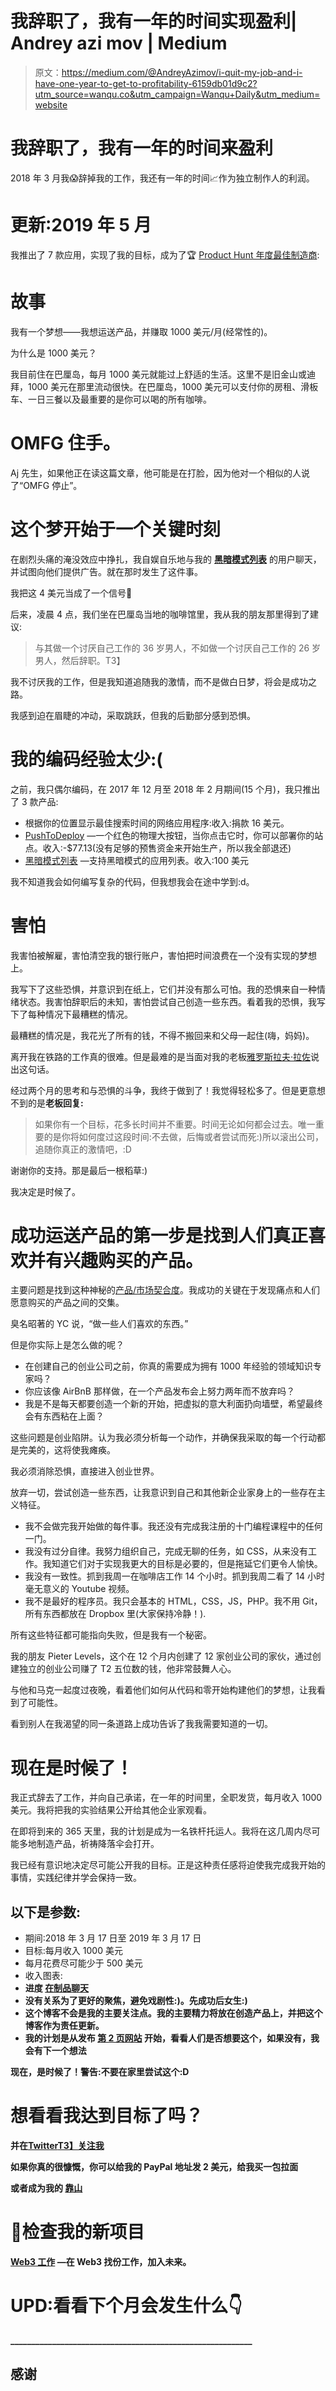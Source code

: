 # 我辞职了，我有一年的时间实现盈利| Andrey azi mov | Medium

> 原文：<https://medium.com/@AndreyAzimov/i-quit-my-job-and-i-have-one-year-to-get-to-profitability-6159db01d9c2?utm_source=wanqu.co&utm_campaign=Wanqu+Daily&utm_medium=website>

# 我辞职了，我有一年的时间来盈利



2018 年 3 月我😱辞掉我的工作，我还有一年的时间📈作为独立制作人的利润。

# 更新:2019 年 5 月

我推出了 7 款应用，实现了我的目标，成为了🏆 [Product Hunt 年度最佳制造商](https://medium.com/@AndreyAzimov/im-product-hunt-s-maker-of-the-year-c25d67a162ee):

# 故事

我有一个梦想——我想运送产品，并赚取 1000 美元/月(经常性的)。

为什么是 1000 美元？

我目前住在巴厘岛，每月 1000 美元就能过上舒适的生活。这里不是旧金山或迪拜，1000 美元在那里流动很快。在巴厘岛，1000 美元可以支付你的房租、滑板车、一日三餐以及最重要的是你可以喝的所有咖啡。

# OMFG 住手。

Aj 先生，如果他正在读这篇文章，他可能是在打脸，因为他对一个相似的人说了“OMFG 停止”。



# **这个梦开始于一个关键时刻**

在剧烈头痛的淹没效应中挣扎，我自娱自乐地与我的 [**黑暗模式列表**](http://darkmodelist.com) 的用户聊天，并试图向他们提供广告。就在那时发生了这件事。



我把这 4 美元当成了一个信号🤑

后来，凌晨 4 点，我们坐在巴厘岛当地的咖啡馆里，我从我的朋友那里得到了建议:

> 与其做一个讨厌自己工作的 36 岁男人，不如做一个讨厌自己工作的 26 岁男人，然后辞职。T3】

我不讨厌我的工作，但是我知道追随我的激情，而不是做白日梦，将会是成功之路。

我感到迫在眉睫的冲动，采取跳跃，但我的后勤部分感到恐惧。

# 我的编码经验太少:(



之前，我只偶尔编码，在 2017 年 12 月至 2018 年 2 月期间(15 个月)，我只推出了 3 款产品:

*   根据你的位置显示最佳搜索时间的网络应用程序:收入:捐款 16 美元。
*   [PushToDeploy](https://medium.com/@AndreyAzimov/upvotes-are-not-sales-lesson-learned-from-launching-physical-product-830a292b04fa) —一个红色的物理大按钮，当你点击它时，你可以部署你的站点。收入:-$77.13(没有足够的预售资金来开始生产，所以我全部退还)
*   [黑暗模式列表](https://darkmodelist.com/) —支持黑暗模式的应用列表。收入:100 美元

我不知道我会如何编写复杂的代码，但我想我会在途中学到:d。

# 害怕



我害怕被解雇，害怕清空我的银行账户，害怕把时间浪费在一个没有实现的梦想上。

我写下了这些恐惧，并意识到在纸上，它们并没有那么可怕。我的恐惧来自一种情绪状态。我害怕辞职后的未知，害怕尝试自己创造一些东西。看着我的恐惧，我写下了每种情况下最糟糕的情况。

最糟糕的情况是，我花光了所有的钱，不得不搬回来和父母一起住(嗨，妈妈)。

离开我在铁路的工作真的很难。但是最难的是当面对我的老板[雅罗斯拉夫·拉佐](https://twitter.com/yl_)说出这句话。

经过两个月的思考和与恐惧的斗争，我终于做到了！我觉得轻松多了。但是更意想不到的是**老板回复:**

> 如果你有一个目标，花多长时间并不重要。时间无论如何都会过去。唯一重要的是你将如何度过这段时间:不去做，后悔或者尝试而死:)所以滚出公司，追随你真正的激情吧，:D

谢谢你的支持。那是最后一根稻草:)

我决定是时候了。

# 成功运送产品的第一步是找到人们真正喜欢并有兴趣购买的产品。

主要问题是找到这种神秘的[产品/市场契合度](https://www.indiehackers.com/podcast/032-peter-and-calvin-of-segment)。我成功的关键在于发现痛点和人们愿意购买的产品之间的交集。



臭名昭著的 YC 说，“做一些人们喜欢的东西。”

但是你实际上是怎么做的呢？

*   在创建自己的创业公司之前，你真的需要成为拥有 1000 年经验的领域知识专家吗？
*   你应该像 AirBnB 那样做，在一个产品发布会上努力两年而不放弃吗？
*   我是不是每天都要创造一个新的开始，把虚拟的意大利面扔向墙壁，希望最终会有东西粘在上面？

这些问题是创业陷阱。认为我必须分析每一个动作，并确保我采取的每一个行动都是完美的，这将使我瘫痪。

我必须消除恐惧，直接进入创业世界。

放弃一切，尝试创造一些东西，让我意识到自己和其他新企业家身上的一些存在主义特征。

*   我不会做完我开始做的每件事。我还没有完成我注册的十门编程课程中的任何一门。
*   我没有过分自律。我努力组织自己，完成无聊的任务，如 CSS，从来没有工作。我知道它们对于实现我更大的目标是必要的，但是拖延它们更令人愉快。
*   我没有一致性。抓到我周一在咖啡店工作 14 个小时。抓到我周二看了 14 小时毫无意义的 Youtube 视频。
*   我不是最好的程序员。我只会基本的 HTML，CSS，JS，PHP。我不用 Git，所有东西都放在 Dropbox 里(大家保持冷静！).

所有这些特征都可能指向失败，但是我有一个秘密。

我的朋友 Pieter Levels，这个在 12 个月内创建了 12 家创业公司的家伙，通过创建独立的创业公司赚了 T2 五位数的钱，他非常鼓舞人心。

与他和马克一起度过夜晚，看着他们如何从代码和零开始构建他们的梦想，让我看到了可能性。

看到别人在我渴望的同一条道路上成功告诉了我我需要知道的一切。

# 现在是时候了！

我正式辞去了工作，并向自己承诺，在一年的时间里，全职发货，每月收入 1000 美元。我将把我的实验结果公开给其他企业家观看。

在即将到来的 365 天里，我的计划是成为一名铁杆托运人。我将在这几周内尽可能多地制造产品，祈祷降落伞会打开。

我已经有意识地决定尽可能公开我的目标。正是这种责任感将迫使我完成我开始的事情，实践纪律并学会保持一致。

## 以下是参数:

*   期间:2018 年 3 月 17 日至 2019 年 3 月 17 日
*   目标:每月收入 1000 美元
*   每月花费尽可能少于 500 美元
*   收入图表:[](https://www.andreyazimov.com/open/)
*   **进度 [**在制品聊天**](http://wip.chat/@AndreyAzimov)**
*   **没有关系为了更好的聚焦，避免戏剧性:)。先成功后女生:)**
*   **这个博客不会是我的主要关注点。我的主要精力将放在创造产品上，并把这个博客作为责任更新。**
*   **我的计划是从发布 [**第 2 页网站**](http://sheet2site.com) 开始，看看人们是否想要这个，如果没有，我会有下一个想法**

**现在，是时候了！警告:不要在家里尝试这个:D**

# **想看看我达到目标了吗？**



**并在[**Twitter**T3】关注我](http://twitter.com/andreyAzimov)**

**如果你真的很慷慨，你可以给我的 PayPal 地址发 2 美元，给我买一包拉面**

**或者成为我的 [**靠山**](https://www.patreon.com/AndreyAzimov)**

# **🔮检查我的新项目**

**[Web3 工作](https://web3.career) —在 Web3 找份工作，加入未来。**

# **UPD:看看下个月会发生什么👇**

**__________________________________________________________**

## ****感谢****













